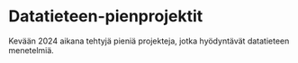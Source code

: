 # Datatieteen-pienprojektit
Kevään 2024 aikana tehtyjä pieniä projekteja, jotka hyödyntävät datatieteen menetelmiä.
